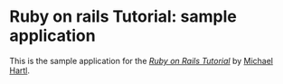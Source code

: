 # Ruby on rails Tutorial: sample application

This is the sample application for
the [*Ruby on Rails Tutorial*](http://railstutorial.org/)
by [Michael Hartl](http://michaelhartl.com/).
